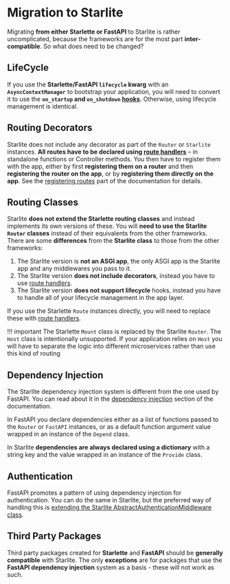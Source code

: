 # Migration to Starlite

Migrating **from either Starlette or FastAPI** to Starlite is rather uncomplicated, because the frameworks are for the most
part **inter-compatible**. So what does need to be changed?

## LifeCycle

If you use the **Starlette/FastAPI `lifecycle` kwarg** with an **`AsyncContextManager`** to bootstrap your application, you will
need to convert it to use the **`on_startup` and `on_shutdown` [hooks](usage/0-the-starlite-app/1-startup-and-shutdown.md)**. Otherwise, using lifecycle management is identical.

## Routing Decorators

Starlite does not include any decorator as part of the `Router` or `Starlite` instances. **All routes have to be declared
using [route handlers](usage/2-route-handlers/1_http_route_handlers.md)** – in standalone functions or Controller methods. You then have to
register them with the app, either by first **registering them on a router** and then **registering the router on the app**, or
by **registering them directly on the app**. See
the [registering routes](usage/1-routing/1-registering-routes.md) part of the documentation for details.

## Routing Classes

Starlite **does not extend the Starlette routing classes** and instead implements its own
versions of these. You will **need to use the Starlite `Router` classes** instead of their equivalents from the other
frameworks. There are some **differences** from the **Starlite class** to those from the other frameworks:

1. The Starlite version is **not an ASGI app**, the only ASGI app is the Starlite app and any middlewares you pass to it.
2. The Starlite version **does not include decorators**, instead you have to use [route handlers](usage/2-route-handlers/1_http_route_handlers.md).
3. The Starlite version **does not support lifecycle** hooks, instead you have to handle all of your lifecycle management in
   the app layer.

If you use the Starlette `Route` instances directly, you will need to replace these
with [route handlers](usage/2-route-handlers/1_http_route_handlers.md).

<!-- prettier-ignore -->
!!! important
    The Starlette `Mount` class is replaced by the Starlite `Router`. The `Host` class is intentionally
    unsupported. If your application relies on `Host` you will have to separate the logic into different microservices
    rather than use this kind of routing

## Dependency Injection

The Starlite dependency injection system is different from the one used by FastAPI. You can read about it in
the [dependency injection](usage/6-dependency-injection.md) section of the documentation.

In FastAPI you declare dependencies either as a list of functions passed to the `Router` or `FastAPI` instances, or as a
default function argument value wrapped in an instance of the `Depend` class.

In Starlite **dependencies are always declared using a dictionary** with a string key and the value wrapped in an instance of
the `Provide` class.

## Authentication

FastAPI promotes a pattern of using dependency injection for authentication. You can do the same in Starlite, but the
preferred way of handling this
is [extending the Starlite AbstractAuthenticationMiddleware class](usage/8-authentication.md).

## Third Party Packages

Third party packages created for **Starlette** and **FastAPI** should be **generally compatible** with Starlite. The only
**exceptions** are for packages that use the **FastAPI dependency injection** system as a basis - these will not work as such.
